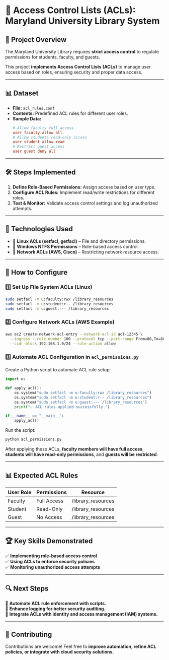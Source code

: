 # 🔐 Access Control Lists (ACLs): Maryland University Library System

## 📌 Project Overview
The Maryland University Library requires **strict access control** to regulate permissions for students, faculty, and guests.

This project **implements Access Control Lists (ACLs)** to manage user access based on roles, ensuring security and proper data access.

---

## 📊 Dataset
- **File:** `acl_rules.conf`
- **Contents:** Predefined ACL rules for different user roles.
- **Sample Data:**
  ```conf
  # Allow faculty full access
  user faculty allow all
  # Allow students read-only access
  user student allow read
  # Restrict guest access
  user guest deny all
  ```

---

## 🛠️ Steps Implemented
1. **Define Role-Based Permissions:** Assign access based on user type.
2. **Configure ACL Rules:** Implement read/write restrictions for different roles.
3. **Test & Monitor:** Validate access control settings and log unauthorized attempts.

---

## 🚀 Technologies Used
- 🔑 **Linux ACLs (setfacl, getfacl)** – File and directory permissions.
- 🔧 **Windows NTFS Permissions** – Role-based access control.
- 📡 **Network ACLs (AWS, Cisco)** – Restricting network resource access.

---

## 🔧 How to Configure

### **1️⃣ Set Up File System ACLs (Linux)**
```sh
sudo setfacl -m u:faculty:rwx /library_resources
sudo setfacl -m u:student:r-- /library_resources
sudo setfacl -m u:guest:--- /library_resources
```

### **2️⃣ Configure Network ACLs (AWS Example)**
```sh
aws ec2 create-network-acl-entry --network-acl-id acl-12345 \
  --ingress --rule-number 100 --protocol tcp --port-range From=80,To=80 \
  --cidr-block 192.168.1.0/24 --rule-action allow
```

### **3️⃣ Automate ACL Configuration in `acl_permissions.py`**
Create a Python script to automate ACL rule setup:
```python
import os

def apply_acl():
    os.system("sudo setfacl -m u:faculty:rwx /library_resources")
    os.system("sudo setfacl -m u:student:r-- /library_resources")
    os.system("sudo setfacl -m u:guest:--- /library_resources")
    print("✅ ACL rules applied successfully.")

if __name__ == "__main__":
    apply_acl()
```
Run the script:
```sh
python acl_permissions.py
```

After applying these ACLs, **faculty members will have full access**, **students will have read-only permissions**, and **guests will be restricted**.

---

## 📊 Expected ACL Rules
| User Role | Permissions      | Resource           |
|-----------|----------------|-------------------|
| Faculty   | Full Access     | /library_resources |
| Student   | Read-Only       | /library_resources |
| Guest     | No Access       | /library_resources |

---

## 🏆 Key Skills Demonstrated
✅ **Implementing role-based access control**  
✅ **Using ACLs to enforce security policies**  
✅ **Monitoring unauthorized access attempts**  

---

## 🔍 Next Steps
🔹 **Automate ACL rule enforcement with scripts.**  
🔹 **Enhance logging for better security auditing.**  
🔹 **Integrate ACLs with identity and access management (IAM) systems.**  

---

## 🤝 Contributing
Contributions are welcome! Feel free to **improve automation, refine ACL policies, or integrate with cloud security solutions.**


